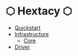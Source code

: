 # **⬡ Hextacy ⬡**

- [Quickstart](./Quickstart.md)
- [Infrastructure](./Infrastructure/index.md)
  - [Core](./Infrastructure/core.md)
- [Driver](./Driver.md)
